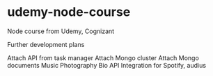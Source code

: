 # udemy-node-course
Node course from Udemy, Cognizant

Further development plans

  Attach API from task manager 
  Attach Mongo cluster
    Attach Mongo documents
      Music
      Photography
      Bio
    API Integration for Spotify, audius

